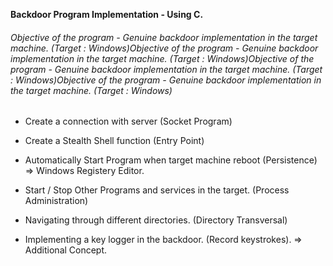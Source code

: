 **Backdoor Program Implementation - Using C.**

###### Objective of the program - Genuine backdoor implementation in the target machine. (Target : Windows)Objective of the program - Genuine backdoor implementation in the target machine. (Target : Windows)Objective of the program - Genuine backdoor implementation in the target machine. (Target : Windows)Objective of the program - Genuine backdoor implementation in the target machine. (Target : Windows)

- Create a connection with server (Socket Program)

- Create a Stealth Shell function (Entry Point)

- Automatically Start Program when target machine reboot (Persistence) => Windows Registery Editor.

- Start / Stop Other Programs and services in the target. (Process Administration)

- Navigating through different directories. (Directory Transversal)

- Implementing a key logger in the backdoor. (Record keystrokes). => Additional Concept.
